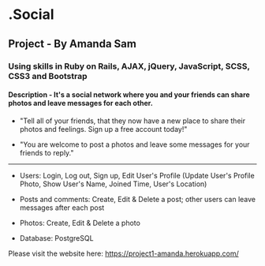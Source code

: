 # .Social

## Project - By Amanda Sam

### Using skills in Ruby on Rails, AJAX, jQuery, JavaScript, SCSS, CSS3 and Bootstrap

#### Description - It's a social network where you and your friends can share photos and leave messages for each other.

- "Tell all of your friends, that they now have a new place to share their photos and feelings. Sign up a free account today!"

- "You are welcome to post a photos and leave some messages for your friends to reply."

------

* Users: Login, Log out, Sign up, Edit User's Profile (Update User's Profile Photo, Show User's Name, Joined Time, User's Location)

* Posts and comments: Create, Edit & Delete a post; other users can leave messages after each post

* Photos: Create, Edit & Delete a photo

* Database: PostgreSQL

Please visit the website here: https://project1-amanda.herokuapp.com/

